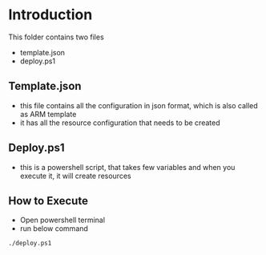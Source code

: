 # Introduction

This folder contains two files 
- template.json
- deploy.ps1


## Template.json
- this file contains all the configuration in json format, which is also called as ARM template
- it has all the resource configuration that needs to be created

## Deploy.ps1
- this is a powershell script, that takes few variables and when you execute it, it will create resources

## How to Execute
- Open powershell terminal
- run below command
```
./deploy.ps1
```

